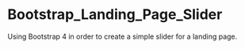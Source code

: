 # Bootstrap_Landing_Page_Slider

Using Bootstrap 4 in order to create a simple slider for a landing page.

